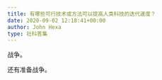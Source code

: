 ```yaml
---
title: 有哪些可行技术或方法可以提高人类科技的迭代速度？
date: 2020-09-02 12:18:41+00:00
author: John Hexa
type: 社科答集
---
```

战争。

还有准备战争。


